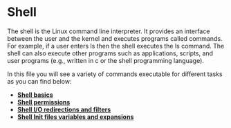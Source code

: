 # Shell

The shell is the Linux command line interpreter. It provides an interface between the user and the kernel and executes programs called commands. For example, if a user enters ls then the shell executes the ls command. The shell can also execute other programs such as applications, scripts, and user programs (e.g., written in c or the shell programming language).

In this file you will see a variety of commands executable for different tasks as you can find below:
- **[Shell basics](https://github.com/eno007/shell/tree/main/basics)**
- **[Shell permissions](https://github.com/eno007/shell/tree/main/permissions)**
- **[Shell I/O redirections and filters](https://github.com/eno007/shell/tree/main/io_redirections_and_filters)**
- **[Shell Init files variables and expansions](https://github.com/eno007/shell/tree/main/init_files_variables_and_expansions)**
